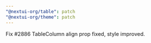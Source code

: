 ```yaml
---
"@nextui-org/table": patch
"@nextui-org/theme": patch
---
```


Fix #2886 TableColumn align prop fixed, style improved.
